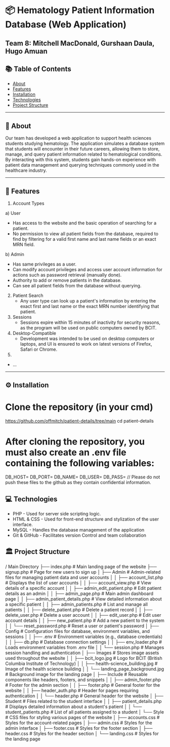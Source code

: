 # 📦 Hematology Patient Information Database (Web Application)
Team 8: Mitchell MacDonald, Gurshaan Daula, Hugo Amuan
---

## 📚 Table of Contents

- [About](##about)
- [Features](#features)
- [Installation](#installation)
- [Technologies](#technologies)
- [Project Structure](#project_structure)

---

## 🧠 About

Our team has developed a web application to support health sciences students studying hematology. The application simulates a database system that students will encounter in their future careers, allowing them to store, manage, and query patient information related to hematological conditions. By interacting with this system, students gain hands-on experience with patient data management and querying techniques commonly used in the healthcare industry.

---

## 🚀 Features

1. Account Types
   
a) User
  - Has access to the website and the basic operation of searching for a patient.
  - No permission to view all patient fields from the database, required to find by filtering for a valid first name and last name fields or an exact MRN field.
    
b) Admin
  - Has same privileges as a user.
  - Can modify account privileges and access user account information for actions such as password retrieval (manually done).
  - Authority to add or remove patients in the database.
  - Can see all patient fields from the database without querying.

2. Patient Search
   - Any user type can look up a patient's information by entering the exact first and last name or the exact MRN number identifying that patient.
3. Sessions
   - Sessions expire within 15 minutes of inactivity for security reasons, as the program will be used on public computers owned by BCIT.
4. Desktop-Compatible
   - Development was intended to be used on desktop computers or laptops, and UI is ensured to work on latest versions of Firefox, Safari or Chrome.
5. 
- ...

---


## ⚙️ Installation

# Clone the repository (in your cmd)
https://github.com/offmitch/patient-details/tree/main
cd patient-details

# After cloning the repository, you must also create an .env file containing the following variables:
DB_HOST=
DB_PORT=
DB_NAME=
DB_USER=
DB_PASS=
// Please do not push these files to the github as they contain confidential information.


## 💻 Technologies
* PHP - Used for server side scripting logic.
* HTML & CSS - Used for front-end structure and stylization of the user interface.
* MySQL - Handles the database management of the application
* Git & GitHub - Facilitates version Control and team collaboration


## 🏛️ Project Structure
/ Main Directory
├── index.php                 # Main landing page of the website
├── signup.php                # Page for new users to sign up
│   ├── Admin                 # Admin-related files for managing patient data and user accounts
│   │   ├── account_list.php  # Displays the list of user accounts
│   │   ├── account_view.php  # View details of a specific account
│   │   ├── admin_edit_patient.php  # Edit patient details as an admin
│   │   ├── admin_page.php    # Main admin dashboard page
│   │   ├── admin_patient_details.php  # View detailed information about a specific patient
│   │   ├── admin_patients.php  # List and manage all patients
│   │   ├── delete_patient.php   # Delete a patient record
│   │   ├── delete_user.php     # Delete a user account
│   │   ├── edit_user.php       # Edit user account details
│   │   ├── new_patient.php     # Add a new patient to the system
│   │   └── reset_password.php  # Reset a user or patient's password
│   ├── Config                 # Configuration files for database, environment variables, and sessions
│   │   ├── .env               # Environment variables (e.g., database credentials)
│   │   ├── db.php             # Database connection settings
│   │   ├── env_loader.php     # Loads environment variables from .env file
│   │   └── session.php        # Manages session handling and authentication
│   ├── Images                 # Stores image assets used throughout the website
│   │   ├── bcit_logo.jpg      # Logo for BCIT (British Columbia Institute of Technology)
│   │   ├── health-science_building.jpg  # Image of the health science building
│   │   └── landing_page_background.jpg  # Background image for the landing page
│   ├── Include                # Reusable components like headers, footers, and snippets
│   │   ├── admin_footer.php   # Footer for the admin section
│   │   ├── footer.php         # General footer for the website
│   │   ├── header_auth.php    # Header for pages requiring authentication
│   │   └── header.php         # General header for the website
│   ├── Student                # Files related to the student interface
│   │   ├── patient_details.php  # Displays detailed information about a student's patient
│   │   └── student_patients.php  # List of all patients assigned to a student
│   └── Style                  # CSS files for styling various pages of the website
│       ├── accounts.css       # Styles for the account-related pages
│       ├── admin.css          # Styles for the admin interface
│       ├── footer.css         # Styles for the footer section
│       ├── header.css         # Styles for the header section
│       └── landing.css        # Styles for the landing page


